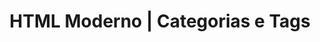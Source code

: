 ---
title: HTML Moderno | Categorias e Tags
view: CategoriesTags
lang: pt-BR

categories:
  - icon: cat-semantic
    label: Semântica
    to: /categorias/sematica
    tags:
      - Estrutura de títulos
  - icon: cat-a11y
    label: Acessibilidade
    to: /categorias/acessibilidade
    tags:
      - Aria
      - WCAG
  - icon: cat-html5
    label: HTML 5
    to: /categorias/html5
    tags:
      - doctype
  - icon: cat-seo
    label: SEO
    to: /categorias/seo
    tags:
      - GSC
  - icon: cat-ux
    label: UX
    to: /categorias/ux
    tags:
      - Princípios de design
  - icon: cat-web-components
    label: Web Components
    to: /categorias/web-components
    tags:
      - Shadow DOM
  - icon: cat-web-performance
    label: Web Perfromance
    to: /categorias/web-performance
    tags:
      - Lighthouse
  - icon: cat-web-apis
    label: Web APIs
    to: /categorias/web-apis
    tags:
      - Fetch API
  - icon: cat-security
    label: Segurança
    to: /categorias/seguranca
    tags:
      - rel noopener
  - icon: cat-videos
    label: Vídeo & Cursos
    to: /categorias/videos
    tags:
      - Séries em vídeo
---
